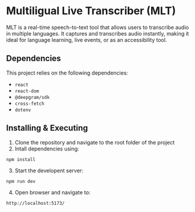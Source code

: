 # Multiligual Live Transcriber (MLT)

MLT is a real-time speech-to-text tool that allows users to transcribe audio in multiple languages. It captures and transcribes audio instantly, making it ideal for language learning, live events, or as an accessibility tool. 

## Dependencies

This project relies on the following dependencies:

- `react`
- `react-dom`
- `@deepgram/sdk`
- `cross-fetch`
- `dotenv`

## Installing & Executing

1. Clone the repository and navigate to the root folder of the project
2. Intall dependencies using:

``` npm install ```

3. Start the developent server:

``` npm run dev ```

4. Open browser and navigate to:

```http://localhost:5173/ ```






